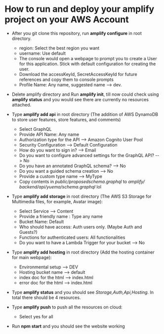 # How to run and deploy your amplify project on your AWS Account

* After you git clone this repository, run **amplify configure** in root directory.
  * region: Select the best region you want
  * username: Use default
  * The console would open a webpage to prompt you to create a User for this application. 
    Stick with default configuration for creating the user.
  * Download the accessKeyId, SecretAccessKeyId for future references and copy them to console prompts
  * Profile Name: Any name, suggested name --> dev.

* Delete amplify directory and Run **amplify init**, till now could check using **amplify status** and you would see there are currently no resources attached.

* Type **amplify add api** in root directory (The addition of AWS DynamoDB to store user features, store features, and comments)
  * Select GraphQL
  * Provide API Name: Any name
  * Authorization type for the API --> Amazon Cognito User Pool
  * Security Configuration --> Default Configuration
  * How do you want to sign in? --> Email
  * Do you want to configure advanced settings for the GraphQL API? --> No
  * Do you have an annotated GraphQL schema? --> No
  * Do you want a guided schema creation --> No
  * Provide a custom type name --> MyType
  * Copy contents in *public/proposedschema.graphql* to *⁨amplify⁩/⁨backend⁩/api⁩/yuema/schema.graphql* lol
  
* Type **amplify add storage** in root directory (The AWS S3 Storage for Multimedia files, for example, Avatar image):
  * Select Service --> Content
  * Provide a friendly name : Type any name
  * Bucket Name: Default
  * Who should have access: Auth users only. (Maybe Auth and Guests?)
  * Functions for authenticated users: All functionalities
  * Do you want to have a Lambda Trigger for your bucket --> No

* Type **amplify add hosting** in root directory (Add the hosting container for main webpage):
  * Environmental setup --> DEV
  * Hosting bucket name --> default
  * index doc for the html --> index.html
  * error doc for the html --> index.html
  
* Type **amplify status** and you should see *Storage,Auth,Api,Hosting*. In total there should be 4 resources.
* Type **amplify push** to push all the resources on cloud:
  * Select yes for all 
  
* Run **npm start** and you should see the website working
 
 
